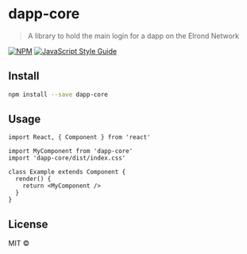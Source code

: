 # dapp-core

> A library to hold the main login for a dapp on the Elrond Network

[![NPM](https://img.shields.io/npm/v/dapp-core.svg)](https://www.npmjs.com/package/dapp-core) [![JavaScript Style Guide](https://img.shields.io/badge/code_style-standard-brightgreen.svg)](https://standardjs.com)

## Install

```bash
npm install --save dapp-core
```

## Usage

```tsx
import React, { Component } from 'react'

import MyComponent from 'dapp-core'
import 'dapp-core/dist/index.css'

class Example extends Component {
  render() {
    return <MyComponent />
  }
}
```

## License

MIT © [](https://github.com/)

